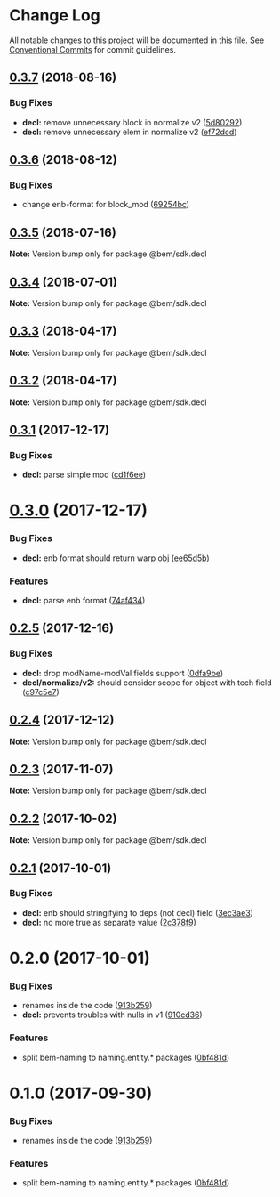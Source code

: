 # Change Log

All notable changes to this project will be documented in this file.
See [Conventional Commits](https://conventionalcommits.org) for commit guidelines.

<a name="0.3.7"></a>
## [0.3.7](https://github.com/bem/bem-sdk/compare/@bem/sdk.decl@0.3.6...@bem/sdk.decl@0.3.7) (2018-08-16)


### Bug Fixes

* **decl:** remove unnecessary block in normalize v2 ([5d80292](https://github.com/bem/bem-sdk/commit/5d80292))
* **decl:** remove unnecessary elem in normalize v2 ([ef72dcd](https://github.com/bem/bem-sdk/commit/ef72dcd))




<a name="0.3.6"></a>
## [0.3.6](https://github.com/bem/bem-sdk/compare/@bem/sdk.decl@0.3.5...@bem/sdk.decl@0.3.6) (2018-08-12)


### Bug Fixes

* change enb-format for block_mod ([69254bc](https://github.com/bem/bem-sdk/commit/69254bc))




<a name="0.3.5"></a>
## [0.3.5](https://github.com/bem/bem-sdk/compare/@bem/sdk.decl@0.3.4...@bem/sdk.decl@0.3.5) (2018-07-16)




**Note:** Version bump only for package @bem/sdk.decl

<a name="0.3.4"></a>
## [0.3.4](https://github.com/bem/bem-sdk/compare/@bem/sdk.decl@0.3.3...@bem/sdk.decl@0.3.4) (2018-07-01)




**Note:** Version bump only for package @bem/sdk.decl

<a name="0.3.3"></a>
## [0.3.3](https://github.com/bem/bem-sdk/compare/@bem/sdk.decl@0.3.2...@bem/sdk.decl@0.3.3) (2018-04-17)




**Note:** Version bump only for package @bem/sdk.decl

<a name="0.3.2"></a>
## [0.3.2](https://github.com/bem/bem-sdk/compare/@bem/sdk.decl@0.3.1...@bem/sdk.decl@0.3.2) (2018-04-17)




**Note:** Version bump only for package @bem/sdk.decl

<a name="0.3.1"></a>
## [0.3.1](https://github.com/bem/bem-sdk/compare/@bem/sdk.decl@0.3.0...@bem/sdk.decl@0.3.1) (2017-12-17)


### Bug Fixes

* **decl:** parse simple mod ([cd1f6ee](https://github.com/bem/bem-sdk/commit/cd1f6ee))




<a name="0.3.0"></a>
# [0.3.0](https://github.com/bem/bem-sdk/compare/@bem/sdk.decl@0.2.5...@bem/sdk.decl@0.3.0) (2017-12-17)


### Bug Fixes

* **decl:** enb format should return warp obj ([ee65d5b](https://github.com/bem/bem-sdk/commit/ee65d5b))


### Features

* **decl:** parse enb format ([74af434](https://github.com/bem/bem-sdk/commit/74af434))




<a name="0.2.5"></a>
## [0.2.5](https://github.com/bem/bem-sdk/compare/@bem/sdk.decl@0.2.4...@bem/sdk.decl@0.2.5) (2017-12-16)


### Bug Fixes

* **decl:** drop modName-modVal fields support ([0dfa9be](https://github.com/bem/bem-sdk/commit/0dfa9be))
* **decl/normalize/v2:** should consider scope for object with tech field ([c97c5e7](https://github.com/bem/bem-sdk/commit/c97c5e7))




<a name="0.2.4"></a>
## [0.2.4](https://github.com/bem/bem-sdk/compare/@bem/sdk.decl@0.2.3...@bem/sdk.decl@0.2.4) (2017-12-12)




**Note:** Version bump only for package @bem/sdk.decl

<a name="0.2.3"></a>
## [0.2.3](https://github.com/bem/bem-sdk/compare/@bem/sdk.decl@0.2.1...@bem/sdk.decl@0.2.3) (2017-11-07)




**Note:** Version bump only for package @bem/sdk.decl

<a name="0.2.2"></a>
## [0.2.2](https://github.com/bem/bem-sdk/compare/@bem/sdk.decl@0.2.1...@bem/sdk.decl@0.2.2) (2017-10-02)




**Note:** Version bump only for package @bem/sdk.decl

<a name="0.2.1"></a>
## [0.2.1](https://github.com/bem/bem-sdk/compare/@bem/sdk.decl@0.2.0...@bem/sdk.decl@0.2.1) (2017-10-01)


### Bug Fixes

* **decl:** enb should stringifying to deps (not decl) field ([3ec3ae3](https://github.com/bem/bem-sdk/commit/3ec3ae3))
* **decl:** no more true as separate value ([2c378f9](https://github.com/bem/bem-sdk/commit/2c378f9))




<a name="0.2.0"></a>
# 0.2.0 (2017-10-01)


### Bug Fixes

* renames inside the code ([913b259](https://github.com/bem/bem-sdk/commit/913b259))
* **decl:** prevents troubles with nulls in v1 ([910cd36](https://github.com/bem/bem-sdk/commit/910cd36))


### Features

* split bem-naming to naming.entity.* packages ([0bf481d](https://github.com/bem/bem-sdk/commit/0bf481d))




<a name="0.1.0"></a>
# 0.1.0 (2017-09-30)


### Bug Fixes

* renames inside the code ([913b259](https://github.com/bem/bem-sdk/commit/913b259))


### Features

* split bem-naming to naming.entity.* packages ([0bf481d](https://github.com/bem/bem-sdk/commit/0bf481d))

